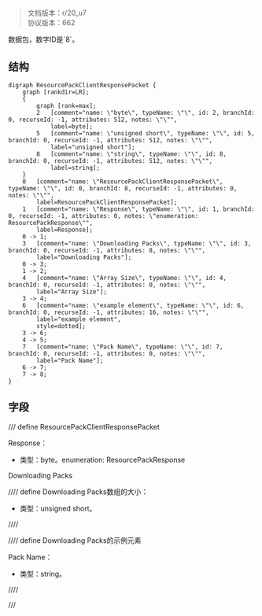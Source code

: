 # <!-- md:samp ResourcePackClientResponsePacket -->

> 文档版本：r/20_u7<br/>协议版本：662

<!-- md:samp ResourcePackClientResponsePacket -->数据包，数字ID是`8`。

## 结构

```viz
digraph ResourcePackClientResponsePacket {
	graph [rankdir=LR];
	{
		graph [rank=max];
		2	[comment="name: \"byte\", typeName: \"\", id: 2, branchId: 0, recurseId: -1, attributes: 512, notes: \"\"",
			label=byte];
		5	[comment="name: \"unsigned short\", typeName: \"\", id: 5, branchId: 0, recurseId: -1, attributes: 512, notes: \"\"",
			label="unsigned short"];
		8	[comment="name: \"string\", typeName: \"\", id: 8, branchId: 0, recurseId: -1, attributes: 512, notes: \"\"",
			label=string];
	}
	0	[comment="name: \"ResourcePackClientResponsePacket\", typeName: \"\", id: 0, branchId: 8, recurseId: -1, attributes: 0, notes: \"\"",
		label=ResourcePackClientResponsePacket];
	1	[comment="name: \"Response\", typeName: \"\", id: 1, branchId: 0, recurseId: -1, attributes: 0, notes: \"enumeration: ResourcePackResponse\"",
		label=Response];
	0 -> 1;
	3	[comment="name: \"Downloading Packs\", typeName: \"\", id: 3, branchId: 0, recurseId: -1, attributes: 8, notes: \"\"",
		label="Downloading Packs"];
	0 -> 3;
	1 -> 2;
	4	[comment="name: \"Array Size\", typeName: \"\", id: 4, branchId: 0, recurseId: -1, attributes: 0, notes: \"\"",
		label="Array Size"];
	3 -> 4;
	6	[comment="name: \"example element\", typeName: \"\", id: 6, branchId: 0, recurseId: -1, attributes: 16, notes: \"\"",
		label="example element",
		style=dotted];
	3 -> 6;
	4 -> 5;
	7	[comment="name: \"Pack Name\", typeName: \"\", id: 7, branchId: 0, recurseId: -1, attributes: 0, notes: \"\"",
		label="Pack Name"];
	6 -> 7;
	7 -> 8;
}

```

## 字段

/// define
ResourcePackClientResponsePacket

Response：<!-- md:samp byte -->

- 类型：byte。enumeration: ResourcePackResponse

Downloading Packs

//// define
Downloading Packs数组的大小：<!-- md:samp unsigned short -->

- 类型：unsigned short。


////


//// define
Downloading Packs的示例元素

Pack Name：<!-- md:samp string -->

- 类型：string。


////



///
